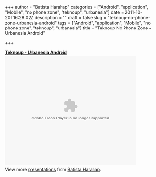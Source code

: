 +++
author = "Batista Harahap"
categories = ["Android", "application", "Mobile", "no phone zone", "teknoup", "urbanesia"]
date = 2011-10-20T16:28:02Z
description = ""
draft = false
slug = "teknoup-no-phone-zone-urbanesia-android"
tags = ["Android", "application", "Mobile", "no phone zone", "teknoup", "urbanesia"]
title = "Teknoup No Phone Zone - Urbanesia Android"

+++


<div style="width:425px" id="__ss_9796394"><strong style="display:block;margin:12px 0 4px"><a href="http://www.slideshare.net/tistaharahap/teknoup-urbanesia-android" title="Teknoup - Urbanesia Android">Teknoup - Urbanesia Android</a></strong><object id="__sse9796394" width="425" height="355"><param name="movie" value="http://static.slidesharecdn.com/swf/ssplayer2.swf?doc=teknoup-urbandroid-111020112227-phpapp02&stripped_title=teknoup-urbanesia-android&userName=tistaharahap" /><param name="allowFullScreen" value="true"/><param name="allowScriptAccess" value="always"/><embed name="__sse9796394" src="http://static.slidesharecdn.com/swf/ssplayer2.swf?doc=teknoup-urbandroid-111020112227-phpapp02&stripped_title=teknoup-urbanesia-android&userName=tistaharahap" type="application/x-shockwave-flash" allowscriptaccess="always" allowfullscreen="true" width="425" height="355"></embed></object><div style="padding:5px 0 12px">View more <a href="http://www.slideshare.net/">presentations</a> from <a href="http://www.slideshare.net/tistaharahap">Batista Harahap</a>.</div></div>